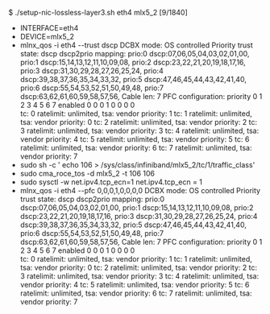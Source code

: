 $ ./setup-nic-lossless-layer3.sh eth4 mlx5_2                                                                [9/1840]
+ INTERFACE=eth4
+ DEVICE=mlx5_2
+ mlnx_qos -i eth4 --trust dscp
DCBX mode: OS controlled
Priority trust state: dscp
dscp2prio mapping:
        prio:0 dscp:07,06,05,04,03,02,01,00,
        prio:1 dscp:15,14,13,12,11,10,09,08,
        prio:2 dscp:23,22,21,20,19,18,17,16,
        prio:3 dscp:31,30,29,28,27,26,25,24,
        prio:4 dscp:39,38,37,36,35,34,33,32,
        prio:5 dscp:47,46,45,44,43,42,41,40,
        prio:6 dscp:55,54,53,52,51,50,49,48,
        prio:7 dscp:63,62,61,60,59,58,57,56,
Cable len: 7
PFC configuration:
        priority    0   1   2   3   4   5   6   7
        enabled     0   0   0   1   0   0   0   0   
tc: 0 ratelimit: unlimited, tsa: vendor
         priority:  1
tc: 1 ratelimit: unlimited, tsa: vendor
         priority:  0
tc: 2 ratelimit: unlimited, tsa: vendor
         priority:  2
tc: 3 ratelimit: unlimited, tsa: vendor
         priority:  3
tc: 4 ratelimit: unlimited, tsa: vendor
         priority:  4
tc: 5 ratelimit: unlimited, tsa: vendor
         priority:  5
tc: 6 ratelimit: unlimited, tsa: vendor
         priority:  6
tc: 7 ratelimit: unlimited, tsa: vendor
         priority:  7
+ sudo sh -c ' echo 106 > /sys/class/infiniband/mlx5_2/tc/1/traffic_class'
+ sudo cma_roce_tos -d mlx5_2 -t 106
106
+ sudo sysctl -w net.ipv4.tcp_ecn=1
net.ipv4.tcp_ecn = 1
+ mlnx_qos -i eth4 --pfc 0,0,0,1,0,0,0,0
DCBX mode: OS controlled
Priority trust state: dscp
dscp2prio mapping:
        prio:0 dscp:07,06,05,04,03,02,01,00,
        prio:1 dscp:15,14,13,12,11,10,09,08,
        prio:2 dscp:23,22,21,20,19,18,17,16,
        prio:3 dscp:31,30,29,28,27,26,25,24,
        prio:4 dscp:39,38,37,36,35,34,33,32,
        prio:5 dscp:47,46,45,44,43,42,41,40,
        prio:6 dscp:55,54,53,52,51,50,49,48,
        prio:7 dscp:63,62,61,60,59,58,57,56,
Cable len: 7
PFC configuration:
        priority    0   1   2   3   4   5   6   7
        enabled     0   0   0   1   0   0   0   0   
tc: 0 ratelimit: unlimited, tsa: vendor
         priority:  1
tc: 1 ratelimit: unlimited, tsa: vendor
         priority:  0
tc: 2 ratelimit: unlimited, tsa: vendor
         priority:  2
tc: 3 ratelimit: unlimited, tsa: vendor
         priority:  3
tc: 4 ratelimit: unlimited, tsa: vendor
         priority:  4
tc: 5 ratelimit: unlimited, tsa: vendor
         priority:  5
tc: 6 ratelimit: unlimited, tsa: vendor
         priority:  6
tc: 7 ratelimit: unlimited, tsa: vendor
         priority:  7
